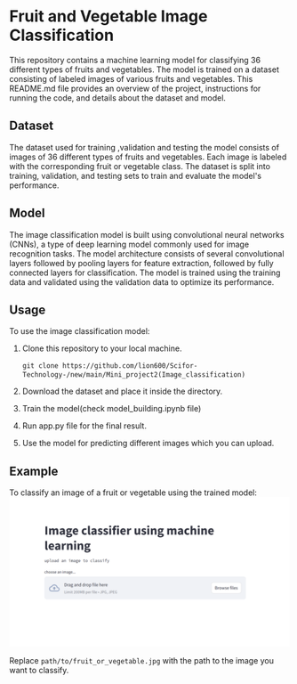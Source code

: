 # Fruit and Vegetable Image Classification

This repository contains a machine learning model for classifying 36 different types of fruits and vegetables. The model is trained on a dataset consisting of labeled images of various fruits and vegetables. This README.md file provides an overview of the project, instructions for running the code, and details about the dataset and model.

## Dataset

The dataset used for training ,validation and testing the model consists of images of 36 different types of fruits and vegetables. Each image is labeled with the corresponding fruit or vegetable class. The dataset is split into training, validation, and testing sets to train and evaluate the model's performance.

## Model

The image classification model is built using convolutional neural networks (CNNs), a type of deep learning model commonly used for image recognition tasks. The model architecture consists of several convolutional layers followed by pooling layers for feature extraction, followed by fully connected layers for classification. The model is trained using the training data and validated using the validation data to optimize its performance.

## Usage

To use the image classification model:

1. Clone this repository to your local machine.
   ```
   git clone https://github.com/lion600/Scifor-Technology-/new/main/Mini_project2(Image_classification)
   ```

3. Download the dataset and place it inside the directory.

4. Train the model(check model_building.ipynb file)

5. Run app.py file for the final result.

6. Use the model for predicting different images which you can upload.
  
   

## Example

To classify an image of a fruit or vegetable using the trained model:
![uploading an image](Image_classification1.png)


Replace `path/to/fruit_or_vegetable.jpg` with the path to the image you want to classify.


